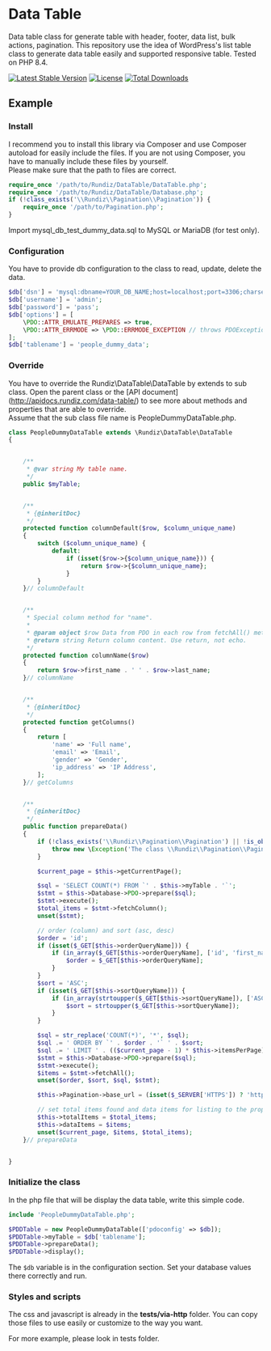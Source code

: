 # Data Table

Data table class for generate table with header, footer, data list, bulk actions, pagination. 
This repository use the idea of WordPress's list table class to generate data table easily and supported responsive table. 
Tested on PHP 8.4.

[![Latest Stable Version](https://poser.pugx.org/rundiz/data-table/v/stable)](https://packagist.org/packages/rundiz/data-table)
[![License](https://poser.pugx.org/rundiz/data-table/license)](https://packagist.org/packages/rundiz/data-table)
[![Total Downloads](https://poser.pugx.org/rundiz/data-table/downloads)](https://packagist.org/packages/rundiz/data-table)

## Example

### Install
I recommend you to install this library via Composer and use Composer autoload for easily include the files. If you are not using Composer, you have to manually include these files by yourself.<br>
Please make sure that the path to files are correct.

```php
require_once '/path/to/Rundiz/DataTable/DataTable.php';
require_once '/path/to/Rundiz/DataTable/Database.php';
if (!class_exists('\\Rundiz\\Pagination\\Pagination')) {
    require_once '/path/to/Pagination.php';
}
```

Import mysql_db_test_dummy_data.sql to MySQL or MariaDB (for test only).

### Configuration
You have to provide db configuration to the class to read, update, delete the data.

```php
$db['dsn'] = 'mysql:dbname=YOUR_DB_NAME;host=localhost;port=3306;charset=UTF8';
$db['username'] = 'admin';
$db['password'] = 'pass';
$db['options'] = [
    \PDO::ATTR_EMULATE_PREPARES => true,
    \PDO::ATTR_ERRMODE => \PDO::ERRMODE_EXCEPTION // throws PDOException.
];
$db['tablename'] = 'people_dummy_data';
```

### Override
You have to override the Rundiz\DataTable\DataTable by extends to sub class. Open the parent class or the [API document] (http://apidocs.rundiz.com/data-table/) to see more about methods and properties that are able to override.<br>
Assume that the sub class file name is PeopleDummyDataTable.php.

```php
class PeopleDummyDataTable extends \Rundiz\DataTable\DataTable
{


    /**
     * @var string My table name.
     */
    public $myTable;


    /**
     * {@inheritDoc}
     */
    protected function columnDefault($row, $column_unique_name)
    {
        switch ($column_unique_name) {
            default:
                if (isset($row->{$column_unique_name})) {
                    return $row->{$column_unique_name};
                }
        }
    }// columnDefault


    /**
     * Special column method for "name".
     * 
     * @param object $row Data from PDO in each row from fetchAll() method.
     * @return string Return column content. Use return, not echo.
     */
    protected function columnName($row)
    {
        return $row->first_name . ' ' . $row->last_name;
    }// columnName


    /**
     * {@inheritDoc}
     */
    protected function getColumns()
    {
        return [
            'name' => 'Full name',
            'email' => 'Email',
            'gender' => 'Gender',
            'ip_address' => 'IP Address',
        ];
    }// getColumns


    /**
     * {@inheritDoc}
     */
    public function prepareData()
    {
        if (!class_exists('\\Rundiz\\Pagination\\Pagination') || !is_object($this->Pagination)) {
            throw new \Exception('The class \\Rundiz\\Pagination\\Pagination is not exists, please install rundiz/pagination class.');
        }

        $current_page = $this->getCurrentPage();

        $sql = 'SELECT COUNT(*) FROM `' . $this->myTable . '`';
        $stmt = $this->Database->PDO->prepare($sql);
        $stmt->execute();
        $total_items = $stmt->fetchColumn();
        unset($stmt);

        // order (column) and sort (asc, desc)
        $order = 'id';
        if (isset($_GET[$this->orderQueryName])) {
            if (in_array($_GET[$this->orderQueryName], ['id', 'first_name', 'last_name', 'email', 'gender', 'ip_address'])) {
                $order = $_GET[$this->orderQueryName];
            }
        }
        $sort = 'ASC';
        if (isset($_GET[$this->sortQueryName])) {
            if (in_array(strtoupper($_GET[$this->sortQueryName]), ['ASC', 'DESC'])) {
                $sort = strtoupper($_GET[$this->sortQueryName]);
            }
        }

        $sql = str_replace('COUNT(*)', '*', $sql);
        $sql .= ' ORDER BY `' . $order . '` ' . $sort;
        $sql .= ' LIMIT ' . (($current_page - 1) * $this->itemsPerPage) . ', ' . $this->itemsPerPage;
        $stmt = $this->Database->PDO->prepare($sql);
        $stmt->execute();
        $items = $stmt->fetchAll();
        unset($order, $sort, $sql, $stmt);

        $this->Pagination->base_url = (isset($_SERVER['HTTPS']) ? 'https://' : 'http://') . $_SERVER['HTTP_HOST'] . $_SERVER['PHP_SELF'] . '?' . $this->paginationQueryName . '=%PAGENUMBER%';

        // set total items found and data items for listing to the properties.
        $this->totalItems = $total_items;
        $this->dataItems = $items;
        unset($current_page, $items, $total_items);
    }// prepareData


}
```

### Initialize the class
In the php file that will be display the data table, write this simple code.

```php
include 'PeopleDummyDataTable.php';

$PDDTable = new PeopleDummyDataTable(['pdoconfig' => $db]);
$PDDTable->myTable = $db['tablename'];
$PDDTable->prepareData();
$PDDTable->display();
```

The `$db` variable is in the configuration section. Set your database values there correctly and run.

### Styles and scripts
The css and javascript is already in the **tests/via-http** folder. You can copy those files to use easily or customize to the way you want.

For more example, please look in tests folder.